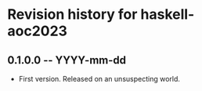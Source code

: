 # Revision history for haskell-aoc2023

## 0.1.0.0 -- YYYY-mm-dd

* First version. Released on an unsuspecting world.
